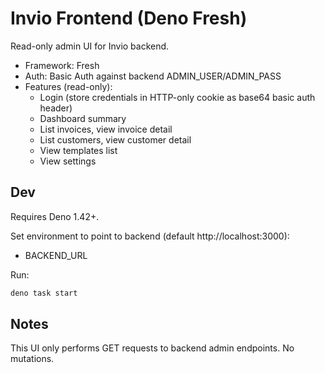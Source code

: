 # Invio Frontend (Deno Fresh)

Read-only admin UI for Invio backend.

- Framework: Fresh
- Auth: Basic Auth against backend ADMIN_USER/ADMIN_PASS
- Features (read-only):
  - Login (store credentials in HTTP-only cookie as base64 basic auth header)
  - Dashboard summary
  - List invoices, view invoice detail
  - List customers, view customer detail
  - View templates list
  - View settings

## Dev

Requires Deno 1.42+.

Set environment to point to backend (default http://localhost:3000):

- BACKEND_URL

Run:

```bash
deno task start
```

## Notes

This UI only performs GET requests to backend admin endpoints. No mutations.
